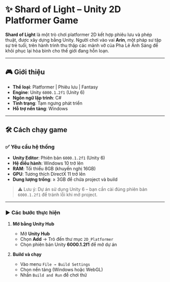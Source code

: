 # ✨ Shard of Light – Unity 2D Platformer Game

**Shard of Light** là một trò chơi platformer 2D kết hợp phiêu lưu và phép thuật, được xây dựng bằng Unity. Người chơi vào vai **Arin**, một pháp sư tập sự trẻ tuổi, trên hành trình thu thập các mảnh vỡ của Pha Lê Ánh Sáng để khôi phục lại hòa bình cho thế giới đang hỗn loạn.

---

## 🎮 Giới thiệu

- **Thể loại**: Platformer | Phiêu lưu | Fantasy  
- **Engine**: Unity `6000.1.2f1` (Unity 6)  
- **Ngôn ngữ lập trình**: C#  
- **Tình trạng**: Tạm ngưng phát triển
- **Hỗ trợ nền tảng**: Windows  

---

## 🛠️ Cách chạy game

### ✅ Yêu cầu hệ thống

- **Unity Editor**: Phiên bản `6000.1.2f1` (Unity 6)
- **Hệ điều hành**: Windows 10 trở lên
- **RAM**: Tối thiểu 8GB (khuyến nghị 16GB)
- **GPU**: Tương thích DirectX 11 trở lên
- **Dung lượng trống**: ≥ 3GB để chứa project và build

> ⚠️ Lưu ý: Dự án sử dụng Unity 6 – bạn cần cài đúng phiên bản `6000.1.2f1` để tránh lỗi khi mở project.

---

### ▶️ Các bước thực hiện

1. **Mở bằng Unity Hub**

   - Mở **Unity Hub**
   - Chọn **Add** → Trỏ đến thư mục `2D_Platformer`
   - Chọn phiên bản Unity **6000.1.2f1** để mở dự án

2. **Build và chạy**

   - Vào menu `File → Build Settings`
   - Chọn nền tảng (Windows hoặc WebGL)
   - Nhấn `Build and Run` để chơi thử

